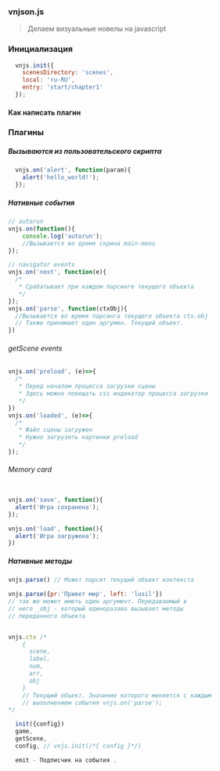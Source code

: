 ### vnjson.js

>Делаем визуальные новелы на javascript



### Инициализация
```javascript
  vnjs.init({
    scenesDirectory: 'scenes',
    local: 'ru-RU',
    entry: 'start/chapter1'
  });

```




#### Как написать плагин

### Плагины



##### Вызываются из пользовательского скрипта
```javascript
  vnjs.on('alert', function(param){
    alert('hello_world!');
  });

```

##### Нативные события
```javascript
// autorun
vnjs.on(function(){
    console.log('autorun');
    //Вызывается во время скрина main-menu
});

// navigator events
vnjs.on('next', function(e){
  /*
   * Срабатывает при каждом парсинге текущего объекта
   */
});
vnjs.on('parse', function(ctxObj){
  //Вызывается во время парсинга текущего объекта ctx.obj
  // Также принимает один аргумен. Текущий объект.
})

```

###### getScene events
```javascript
vnjs.on('preload', (e)=>{
  /*
   * Перед началом процесса загрузки сцены
   * Здесь можно повещать css индикатор процесса загрузки
   */
})
vnjs.on('loaded', (e)=>{
  /*
   * Файл сцены загружен
   * Нужно загрузить картинки preload
   */
});
```

###### Memory card
```javascript

vnjs.on('save', function(){
  alert('Игра сохранена');
});

vnjs.on('load', function(){
  alert('Игра загружена');
})

```

##### Нативные методы
```javascript
vnjs.parse() // Может парсит текущий объект контекста

vnjs.parse({pr:'Привет мир', left: 'lusil'})
// так же может иметь один аргумент. Передаваемый в
// него _obj - который единоразаво вызывает методы
// переданного объекта


vnjs.ctx /*
    {
      scene,
      label,
      num,
      arr,
      obj
    }
    // Текущий объект. Значиние которого меняется с каждым
    // выполнением события vnjs.on('parse');
*/

  init({config})
  game,
  getScene,
  config, // vnjs.init(/*{ config }*/)

  emit - Подписчик на события .


```